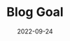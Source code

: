 ---
title: "Blog Goal" 
categories:
    - comn
toc: true
toc_sticky: true
date: 2022-09-24
last_modified_at: 2022-09-24
---